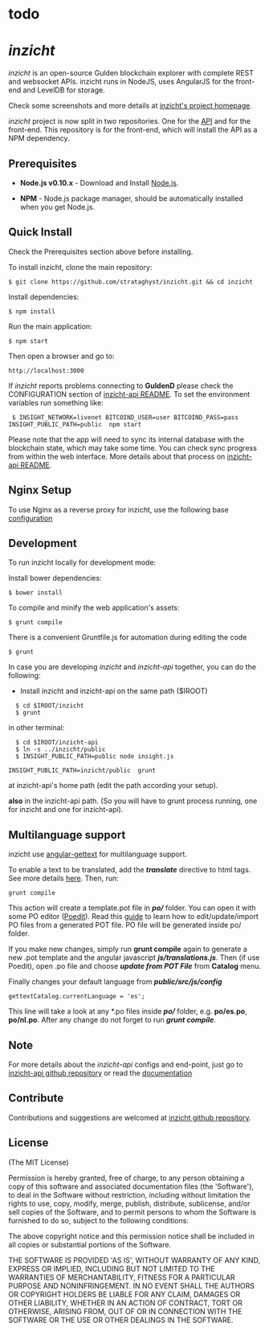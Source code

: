 # todo




# *inzicht*

*inzicht* is an open-source Gulden blockchain explorer with complete REST and websocket APIs.
inzicht runs in NodeJS, uses AngularJS for the front-end and LevelDB for storage.

Check some screenshots and more details at [inzicht's project homepage](https://github.com/strataghyst/inzicht).

*inzicht* project is now split in two repositories. One for the [API](https://github.com/strataghyst/inzicht-api)
and for the front-end. This repository is for the front-end, which will install the API as a NPM dependency.


## Prerequisites

* **Node.js v0.10.x** - Download and Install [Node.js](http://www.nodejs.org/download/).

* **NPM** - Node.js package manager, should be automatically installed when you get Node.js.


## Quick Install
  Check the Prerequisites section above before installing.

  To install inzicht, clone the main repository:

    $ git clone https://github.com/strataghyst/inzicht.git && cd inzicht

  Install dependencies:

    $ npm install
    
  Run the main application:

    $ npm start
    
  Then open a browser and go to:

    http://localhost:3000

  If *inzicht* reports problems connecting to **GuldenD** please check the CONFIGURATION section of 
  [inzicht-api README](https://github.com/strataghyst/inzicht-api/blob/master/README.md). To set the 
  environment variables run something like:
  
     $ INSIGHT_NETWORK=livenet BITCOIND_USER=user BITCOIND_PASS=pass INSIGHT_PUBLIC_PATH=public  npm start


  Please note that the app will need to sync its internal database
  with the blockchain state, which may take some time. You can check
  sync progress from within the web interface. More details about that process
  on [inzicht-api README](https://github.com/strataghyst/inzicht-api/blob/master/README.md). 
  
  
## Nginx Setup

To use Nginx as a reverse proxy for inzicht, use the following base [configuration](https://gist.github.com/matiu/bdd5e55ff0ad90b54261)


## Development

To run inzicht locally for development mode:

Install bower dependencies:

```
$ bower install
```

To compile and minify the web application's assets:

```
$ grunt compile
```

There is a convenient Gruntfile.js for automation during editing the code

```
$ grunt
```

In case you are developing *inzicht* and *inzicht-api* together, you can do the following:

* Install inzicht and inzicht-api on the same path ($IROOT)

```
  $ cd $IROOT/inzicht
  $ grunt
```

in other terminal:

```
  $ cd $IROOT/inzicht-api
  $ ln -s ../inzicht/public
  $ INSIGHT_PUBLIC_PATH=public node insight.js 
```


``` 
INSIGHT_PUBLIC_PATH=inzicht/public  grunt
```

at inzicht-api's home path (edit the path according your setup).

**also** in the inzicht-api path. (So you will have to grunt process running, one for inzicht and one for inzicht-api).


## Multilanguage support

inzicht use [angular-gettext](http://angular-gettext.rocketeer.be) for
multilanguage support. 

To enable a text to be translated, add the ***translate*** directive to html tags. See more details [here](http://angular-gettext.rocketeer.be/dev-guide/annotate/). Then, run:

```
grunt compile
```

This action will create a template.pot file in ***po/*** folder. You can open
it with some PO editor ([Poedit](http://poedit.net)). Read this [guide](http://angular-gettext.rocketeer.be/dev-guide/translate/) to learn how to edit/update/import PO files from a generated POT file. PO file will be generated inside po/ folder.

If you make new changes, simply run **grunt compile** again to generate a new .pot template and the angular javascript ***js/translations.js***. Then (if use Poedit), open .po file and choose ***update from POT File*** from **Catalog** menu.

Finally changes your default language from ***public/src/js/config*** 

```
gettextCatalog.currentLanguage = 'es';
```

This line will take a look at any *.po files inside ***po/*** folder, e.g.
**po/es.po**, **po/nl.po**. After any change do not forget to run ***grunt
compile***.


## Note

For more details about the *inzicht-api* configs and end-point, just go to [inzicht-api github repository](https://github.com/strataghyst/inzicht-api) or read the [documentation](https://github.com/strataghyst/inzicht-api/blob/master/README.md)

## Contribute

Contributions and suggestions are welcomed at [inzicht github repository](https://github.com/strataghyst/inzicht).


## License
(The MIT License)

Permission is hereby granted, free of charge, to any person obtaining
a copy of this software and associated documentation files (the
'Software'), to deal in the Software without restriction, including
without limitation the rights to use, copy, modify, merge, publish,
distribute, sublicense, and/or sell copies of the Software, and to
permit persons to whom the Software is furnished to do so, subject to
the following conditions:

The above copyright notice and this permission notice shall be
included in all copies or substantial portions of the Software.

THE SOFTWARE IS PROVIDED 'AS IS', WITHOUT WARRANTY OF ANY KIND,
EXPRESS OR IMPLIED, INCLUDING BUT NOT LIMITED TO THE WARRANTIES OF
MERCHANTABILITY, FITNESS FOR A PARTICULAR PURPOSE AND NONINFRINGEMENT.
IN NO EVENT SHALL THE AUTHORS OR COPYRIGHT HOLDERS BE LIABLE FOR ANY
CLAIM, DAMAGES OR OTHER LIABILITY, WHETHER IN AN ACTION OF CONTRACT,
TORT OR OTHERWISE, ARISING FROM, OUT OF OR IN CONNECTION WITH THE
SOFTWARE OR THE USE OR OTHER DEALINGS IN THE SOFTWARE.
